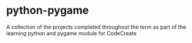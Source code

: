 # python-pygame
A collection of the projects completed throughout the term as part of the learning python and pygame module for CodeCreate
